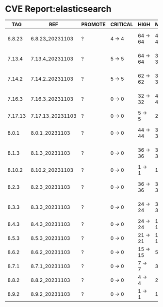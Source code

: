 # CVE Report:elasticsearch
|   TAG   |       REF        | PROMOTE | CRITICAL |   HIGH   |   MEDIUM   |    LOW     | UNKNOWN |
|---------|------------------|---------|----------|----------|------------|------------|---------|
| 6.8.23  | 6.8.23_20231103  | ?       | 4 -> 4   | 64 -> 64 | 498 -> 498 | 557 -> 557 | 0 -> 0  |
| 7.13.4  | 7.13.4_20231103  | ?       | 5 -> 5   | 64 -> 64 | 379 -> 379 | 265 -> 265 | 0 -> 0  |
| 7.14.2  | 7.14.2_20231103  | ?       | 5 -> 5   | 62 -> 62 | 382 -> 382 | 265 -> 265 | 0 -> 0  |
| 7.16.3  | 7.16.3_20231103  | ?       | 0 -> 0   | 32 -> 32 | 423 -> 423 | 211 -> 211 | 0 -> 0  |
| 7.17.13 | 7.17.13_20231103 | ?       | 0 -> 0   | 5 -> 5   | 22 -> 22   | 27 -> 27   | 0 -> 0  |
| 8.0.1   | 8.0.1_20231103   | ?       | 0 -> 0   | 44 -> 44 | 395 -> 395 | 206 -> 206 | 0 -> 0  |
| 8.1.3   | 8.1.3_20231103   | ?       | 0 -> 0   | 36 -> 36 | 387 -> 387 | 185 -> 185 | 0 -> 0  |
| 8.10.2  | 8.10.2_20231103  | ?       | 0 -> 0   | 1 -> 1   | 14 -> 14   | 26 -> 26   | 0 -> 0  |
| 8.2.3   | 8.2.3_20231103   | ?       | 0 -> 0   | 36 -> 36 | 375 -> 375 | 171 -> 171 | 0 -> 0  |
| 8.3.3   | 8.3.3_20231103   | ?       | 0 -> 0   | 24 -> 24 | 362 -> 362 | 171 -> 171 | 0 -> 0  |
| 8.4.3   | 8.4.3_20231103   | ?       | 0 -> 0   | 24 -> 24 | 144 -> 144 | 73 -> 73   | 0 -> 0  |
| 8.5.3   | 8.5.3_20231103   | ?       | 0 -> 0   | 21 -> 21 | 123 -> 123 | 62 -> 62   | 0 -> 0  |
| 8.6.2   | 8.6.2_20231103   | ?       | 0 -> 0   | 15 -> 15 | 58 -> 58   | 58 -> 58   | 0 -> 0  |
| 8.7.1   | 8.7.1_20231103   | ?       | 0 -> 0   | 7 -> 7   | 36 -> 36   | 44 -> 44   | 0 -> 0  |
| 8.8.2   | 8.8.2_20231103   | ?       | 0 -> 0   | 4 -> 4   | 25 -> 25   | 34 -> 34   | 0 -> 0  |
| 8.9.2   | 8.9.2_20231103   | ?       | 0 -> 0   | 1 -> 1   | 18 -> 18   | 29 -> 29   | 0 -> 0  |
